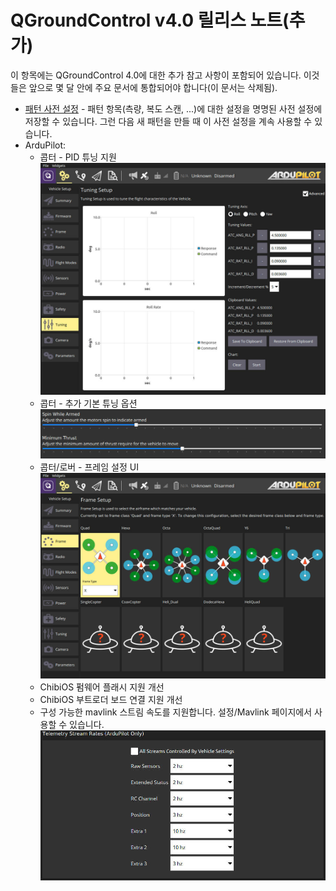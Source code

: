 # QGroundControl v4.0 릴리스 노트(추가)

이 항목에는 QGroundControl 4.0에 대한 추가 참고 사항이 포함되어 있습니다. 이것들은 앞으로 몇 달 안에 주요 문서에 통합되어야 합니다(이 문서는 삭제됨).

- [패턴 사전 설정](../plan_view/pattern_presets.md) - 패턴 항목(측량, 복도 스캔, ...)에 대한 설정을 명명된 사전 설정에 저장할 수 있습니다. 그런 다음 새 패턴을 만들 때 이 사전 설정을 계속 사용할 수 있습니다.
- ArduPilot:
  - 콥터 - PID 튜닝 지원![PID 튜닝 ](../../../assets/daily_build_changes/arducopter_pid_tuning.jpg)
  - 콥터 - 추가 기본 튜닝 옵션![튜닝 기초](../../../assets/daily_build_changes/arducopter_basic_tuning.jpg)
  - 콥터/로버 - 프레임 설정 UI![프레임 콥터 설정](../../../assets/daily_build_changes/arducopter_setup_frame.jpg)
  - ChibiOS 펌웨어 플래시 지원 개선
  - ChibiOS 부트로더 보드 연결 지원 개선
  - 구성 가능한 mavlink 스트림 속도를 지원합니다. 설정/Mavlink 페이지에서 사용할 수 있습니다. ![스트림 속도](../../../assets/daily_build_changes/arducopter_stream_rates.jpg)
